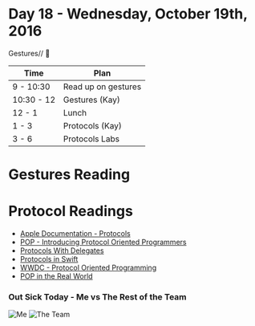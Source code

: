 # Day 18 - Wednesday, October 19th, 2016

Gestures// :blue_heart:


Time        |   Plan   |
----------------|-------
9 - 10:30       | Read up on gestures
10:30 - 12   | Gestures (Kay)
12 - 1    | Lunch
1 - 3     | Protocols (Kay)
3 - 6 | Protocols Labs



# Gestures Reading

# Protocol Readings

* [Apple Documentation - Protocols](https://developer.apple.com/library/content/documentation/Swift/Conceptual/Swift_Programming_Language/Protocols.html)
* [POP - Introducing Protocol Oriented Programmers](https://www.raywenderlich.com/109156/introducing-protocol-oriented-programming-in-swift-2)
* [Protocols With Delegates](http://useyourloaf.com/blog/quick-guide-to-swift-delegates/)
* [Protocols in Swift](http://www.codingexplorer.com/protocols-swift/)
* [WWDC - Protocol Oriented Programming](https://developer.apple.com/videos/play/wwdc2015/408/)
* [POP in the Real World](http://matthewpalmer.net/blog/2015/08/30/protocol-oriented-programming-in-the-real-world/)


### Out Sick Today - Me vs The Rest of the Team

![Me](http://i.giphy.com/xT77XZR8ZkwSnSQx8I.gif)
![The Team](http://i.giphy.com/3osxYb0cBjLcp8Cbh6.gif)

